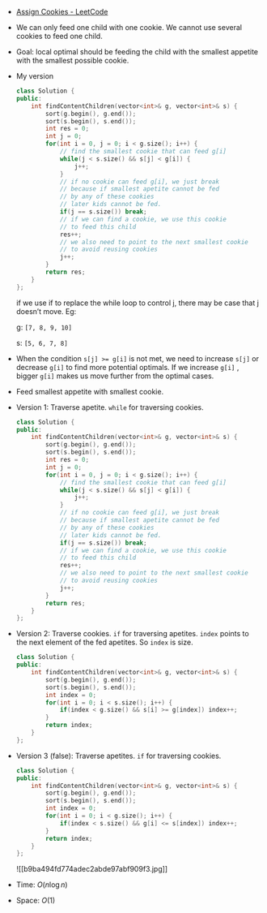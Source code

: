 - [Assign Cookies - LeetCode](https://leetcode.com/problems/assign-cookies/description/)
- We can only feed one child with one cookie. We cannot use several cookies to feed one child.
- Goal: local optimal should be feeding the child with the smallest appetite with the smallest possible cookie.
- My version
    
    ```C++
    class Solution {
    public:
        int findContentChildren(vector<int>& g, vector<int>& s) {
            sort(g.begin(), g.end());
            sort(s.begin(), s.end());
            int res = 0;
            int j = 0;
            for(int i = 0, j = 0; i < g.size(); i++) {
                // find the smallest cookie that can feed g[i]
                while(j < s.size() && s[j] < g[i]) {
                    j++;
                }
                // if no cookie can feed g[i], we just break
                // because if smallest apetite cannot be fed
                // by any of these cookies
                // later kids cannot be fed. 
                if(j == s.size()) break;
                // if we can find a cookie, we use this cookie 
                // to feed this child
                res++;
                // we also need to point to the next smallest cookie
                // to avoid reusing cookies
                j++;
            }
            return res;
        }
    };
    ```
    
    if we use if to replace the while loop to control j, there may be case that j doesn’t move. Eg:
    
    g: `[7, 8, 9, 10]`
    
    s: `[5, 6, 7, 8]`
    
- When the condition `s[j] >= g[i]` is not met, we need to increase `s[j]` or decrease `g[i]` to find more potential optimals. If we increase `g[i]` , bigger `g[i]` makes us move further from the optimal cases.
- Feed smallest appetite with smallest cookie. 
- Version 1: Traverse apetite. `while` for traversing cookies. 
    
    ```C++
    class Solution {
    public:
        int findContentChildren(vector<int>& g, vector<int>& s) {
            sort(g.begin(), g.end());
            sort(s.begin(), s.end());
            int res = 0;
            int j = 0;
            for(int i = 0, j = 0; i < g.size(); i++) {
                // find the smallest cookie that can feed g[i]
                while(j < s.size() && s[j] < g[i]) {
                    j++;
                }
                // if no cookie can feed g[i], we just break
                // because if smallest apetite cannot be fed
                // by any of these cookies
                // later kids cannot be fed. 
                if(j == s.size()) break;
                // if we can find a cookie, we use this cookie 
                // to feed this child
                res++;
                // we also need to point to the next smallest cookie
                // to avoid reusing cookies
                j++;
            }
            return res;
        }
    };
    ```

- Version 2: Traverse cookies. `if` for traversing apetites. `index` points to the next element of the fed apetites. So `index` is size. 

	```cpp
	class Solution {
	public:
	    int findContentChildren(vector<int>& g, vector<int>& s) {
	        sort(g.begin(), g.end());
	        sort(s.begin(), s.end());
	        int index = 0;
	        for(int i = 0; i < s.size(); i++) {
	            if(index < g.size() && s[i] >= g[index]) index++;
	        }
	        return index;
	    }
	};
	```

- Version 3 (false): Traverse apetites. `if` for traversing cookies. 

	```cpp
	class Solution {
	public:
	    int findContentChildren(vector<int>& g, vector<int>& s) {
	        sort(g.begin(), g.end());
	        sort(s.begin(), s.end());
	        int index = 0;
	        for(int i = 0; i < g.size(); i++) {
	            if(index < s.size() && g[i] <= s[index]) index++;
	        }
	        return index;
	    }
	};
	```

	![[b9ba494fd774adec2abde97abf909f3.jpg]]

	
- Time: $O(n\log n)$﻿
- Space: $O(1)$